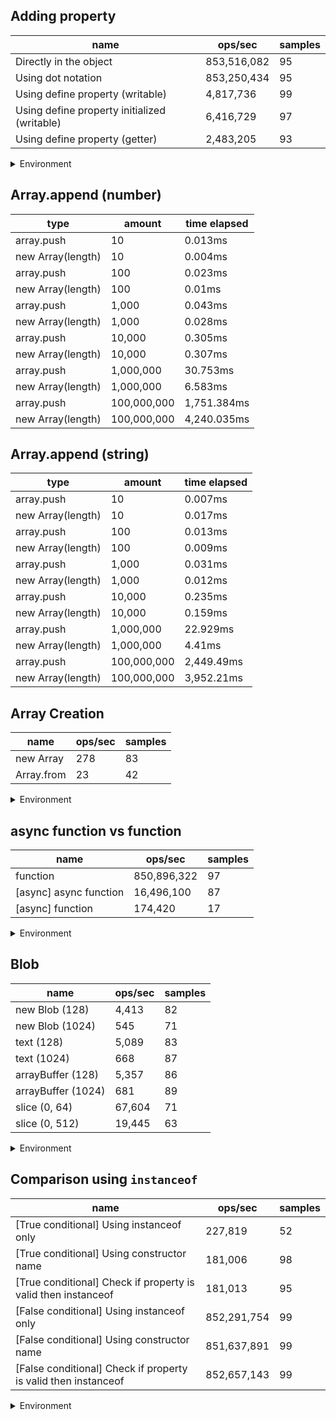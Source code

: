 ## Adding property

|name|ops/sec|samples|
|-|-|-|
|Directly in the object|853,516,082|95|
|Using dot notation|853,250,434|95|
|Using define property (writable)|4,817,736|99|
|Using define property initialized (writable)|6,416,729|97|
|Using define property (getter)|2,483,205|93|


<details>
<summary>Environment</summary>

* __Machine:__ linux x64 | 4 vCPUs | 7.6GB Mem
* __Run:__ Tue Nov 07 2023 17:54:44 GMT+0000 (Coordinated Universal Time)
</details>

<!--
{"environment":{"platform":"linux","arch":"x64","cpus":4,"totalMemory":7.6085662841796875},"benchmarks":[{"name":"Directly in the object","opsSec":853516081.7303174,"samples":7},{"name":"Using dot notation","opsSec":853250434.1669738,"samples":7},{"name":"Using define property (writable)","opsSec":4817736.400874697,"samples":4},{"name":"Using define property initialized (writable)","opsSec":6416728.6953104,"samples":6},{"name":"Using define property (getter)","opsSec":2483205.175203627,"samples":4}]}-->

## Array.append (number)

|type|amount|time elapsed|
|-|-|-|
array.push|10|0.013ms
new Array(length)|10|0.004ms
array.push|100|0.023ms
new Array(length)|100|0.01ms
array.push|1,000|0.043ms
new Array(length)|1,000|0.028ms
array.push|10,000|0.305ms
new Array(length)|10,000|0.307ms
array.push|1,000,000|30.753ms
new Array(length)|1,000,000|6.583ms
array.push|100,000,000|1,751.384ms
new Array(length)|100,000,000|4,240.035ms
## Array.append (string)

|type|amount|time elapsed|
|-|-|-|
array.push|10|0.007ms
new Array(length)|10|0.017ms
array.push|100|0.013ms
new Array(length)|100|0.009ms
array.push|1,000|0.031ms
new Array(length)|1,000|0.012ms
array.push|10,000|0.235ms
new Array(length)|10,000|0.159ms
array.push|1,000,000|22.929ms
new Array(length)|1,000,000|4.41ms
array.push|100,000,000|2,449.49ms
new Array(length)|100,000,000|3,952.21ms

## Array Creation

|name|ops/sec|samples|
|-|-|-|
|new Array|278|83|
|Array.from|23|42|


<details>
<summary>Environment</summary>

* __Machine:__ linux x64 | 4 vCPUs | 7.6GB Mem
* __Run:__ Mon Nov 06 2023 15:09:03 GMT+0000 (Coordinated Universal Time)
</details>

<!--
{"environment":{"platform":"linux","arch":"x64","cpus":4,"totalMemory":7.6085662841796875},"benchmarks":[{"name":"new Array","opsSec":277.6934202080662,"samples":3},{"name":"Array.from","opsSec":22.63279718575523,"samples":2}]}-->

## async function vs function

|name|ops/sec|samples|
|-|-|-|
|function|850,896,322|97|
|[async] async function|16,496,100|87|
|[async] function|174,420|17|


<details>
<summary>Environment</summary>

* __Machine:__ linux x64 | 4 vCPUs | 7.6GB Mem
* __Run:__ Mon Nov 06 2023 15:16:42 GMT+0000 (Coordinated Universal Time)
</details>

<!--
{"environment":{"platform":"linux","arch":"x64","cpus":4,"totalMemory":7.6085662841796875},"benchmarks":[{"name":"function","opsSec":850896321.6271836,"samples":6},{"name":"[async] async function","opsSec":16496100.290324237,"samples":8},{"name":"[async] function","opsSec":174420.32095823926,"samples":3}]}-->

## Blob

|name|ops/sec|samples|
|-|-|-|
|new Blob (128)|4,413|82|
|new Blob (1024)|545|71|
|text (128)|5,089|83|
|text (1024)|668|87|
|arrayBuffer (128)|5,357|86|
|arrayBuffer (1024)|681|89|
|slice (0, 64)|67,604|71|
|slice (0, 512)|19,445|63|


<details>
<summary>Environment</summary>

* __Machine:__ linux x64 | 4 vCPUs | 7.6GB Mem
* __Run:__ Mon Nov 06 2023 15:29:11 GMT+0000 (Coordinated Universal Time)
</details>

<!--
{"environment":{"platform":"linux","arch":"x64","cpus":4,"totalMemory":7.6085662841796875},"benchmarks":[{"name":"new Blob (128)","opsSec":4413.193876808367,"samples":6},{"name":"new Blob (1024)","opsSec":544.6383067046266,"samples":2},{"name":"text (128)","opsSec":5088.603339795935,"samples":5},{"name":"text (1024)","opsSec":667.6898159498797,"samples":3},{"name":"arrayBuffer (128)","opsSec":5357.020390889295,"samples":3},{"name":"arrayBuffer (1024)","opsSec":681.2862623744352,"samples":3},{"name":"slice (0, 64)","opsSec":67604.4788716625,"samples":3},{"name":"slice (0, 512)","opsSec":19444.690473756007,"samples":3}]}-->

## Comparison using `instanceof`

|name|ops/sec|samples|
|-|-|-|
|[True conditional] Using instanceof only|227,819|52|
|[True conditional] Using constructor name|181,006|98|
|[True conditional] Check if property is valid then instanceof |181,013|95|
|[False conditional] Using instanceof only|852,291,754|99|
|[False conditional] Using constructor name|851,637,891|99|
|[False conditional] Check if property is valid then instanceof |852,657,143|99|


<details>
<summary>Environment</summary>

* __Machine:__ linux x64 | 4 vCPUs | 7.6GB Mem
* __Run:__ Mon Nov 06 2023 15:41:58 GMT+0000 (Coordinated Universal Time)
</details>

<!--
{"environment":{"platform":"linux","arch":"x64","cpus":4,"totalMemory":7.6085662841796875},"benchmarks":[{"name":"[True conditional] Using instanceof only","opsSec":227818.89604480373,"samples":3},{"name":"[True conditional] Using constructor name","opsSec":181005.66005299587,"samples":3},{"name":"[True conditional] Check if property is valid then instanceof ","opsSec":181013.3968355075,"samples":3},{"name":"[False conditional] Using instanceof only","opsSec":852291754.0837125,"samples":6},{"name":"[False conditional] Using constructor name","opsSec":851637890.7073481,"samples":7},{"name":"[False conditional] Check if property is valid then instanceof ","opsSec":852657142.5204705,"samples":6}]}-->
